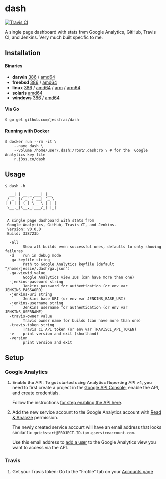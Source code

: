 # dash

[![Travis CI](https://travis-ci.org/jessfraz/dash.svg?branch=master)](https://travis-ci.org/jessfraz/dash)

A single page dashboard with stats from Google Analytics, GitHub, Travis CI, and Jenkins. Very much built specific to me.

## Installation

#### Binaries

- **darwin** [386](https://github.com/jessfraz/dash/releases/download/v0.0.0/dash-darwin-386) / [amd64](https://github.com/jessfraz/dash/releases/download/v0.0.0/dash-darwin-amd64)
- **freebsd** [386](https://github.com/jessfraz/dash/releases/download/v0.0.0/dash-freebsd-386) / [amd64](https://github.com/jessfraz/dash/releases/download/v0.0.0/dash-freebsd-amd64)
- **linux** [386](https://github.com/jessfraz/dash/releases/download/v0.0.0/dash-linux-386) / [amd64](https://github.com/jessfraz/dash/releases/download/v0.0.0/dash-linux-amd64) / [arm](https://github.com/jessfraz/dash/releases/download/v0.0.0/dash-linux-arm) / [arm64](https://github.com/jessfraz/dash/releases/download/v0.0.0/dash-linux-arm64)
- **solaris** [amd64](https://github.com/jessfraz/dash/releases/download/v0.0.0/dash-solaris-amd64)
- **windows** [386](https://github.com/jessfraz/dash/releases/download/v0.0.0/dash-windows-386) / [amd64](https://github.com/jessfraz/dash/releases/download/v0.0.0/dash-windows-amd64)

#### Via Go

```bash
$ go get github.com/jessfraz/dash
```

#### Running with Docker

```console
$ docker run --rm -it \
    --name dash \
    --volume /home/user/.dash:/root/.dash:ro \ # for the  Google Analytics key file
    r.j3ss.co/dash
```

## Usage

```conosle
$ dash -h
     _           _
  __| | __ _ ___| |__
 / _` |/ _` / __| '_ \
| (_| | (_| \__ \ | | |
 \__,_|\__,_|___/_| |_|


 A single page dashboard with stats from
 Google Analytics, GitHub, Travis CI, and Jenkins.
 Version: v0.0.0
 Build: 338723b

  -all
        Show all builds even successful ones, defaults to only showing failures
  -d    run in debug mode
  -ga-keyfile string
        Path to Google Analytics keyfile (default "/home/jessie/.dash/ga.json")
  -ga-viewid value
        Google Analytics view IDs (can have more than one)
  -jenkins-password string
        Jenkins password for authentication (or env var JENKINS_PASSWORD)
  -jenkins-uri string
        Jenkins base URI (or env var JENKINS_BASE_URI)
  -jenkins-username string
        Jenkins username for authentication (or env var JENKINS_USERNAME)
  -travis-owner value
        Travis owner name for builds (can have more than one)
  -travis-token string
        Travis CI API token (or env var TRAVISCI_API_TOKEN)
  -v    print version and exit (shorthand)
  -version
        print version and exit
```

## Setup

### Google Analytics

1. Enable the API: To get started using Analytics Reporting API v4, you need to 
    first create a project in the 
    [Google API Console](https://console.developers.google.com),
    enable the API, and create credentials.

    Follow the instructions 
    [for step enabling the API here](https://developers.google.com/anaytics/devguides/reporting/core/v4/quickstart/service-java).

2. Add the new service account to the Google Analytics account with 
    [Read & Analyze](https://support.google.com/analytics/answer/2884495) 
    permission.

    The newly created service account will have an email address that looks
    similar to: `quickstart@PROJECT-ID.iam.gserviceaccount.com`.

    Use this email address to 
    [add a user](https://support.google.com/analytics/answer/1009702) to the 
    Google Analytics view you want to access via the API. 

### Travis

1. Get your Travis token: Go to the "Profile" tab on your 
	[Accounts page](https://travis-ci.org/profile)
